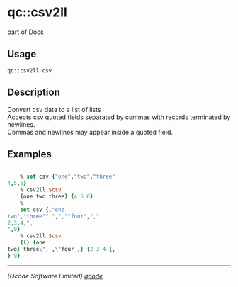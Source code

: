 qc::csv2ll
==========

part of [Docs](.)

Usage
-----
`qc::csv2ll csv`

Description
-----------
Convert csv data to a list of lists<br/>Accepts csv quoted fields separated by commas with records terminated by newlines.<br/>Commas and newlines may appear inside a quoted field.

Examples
--------
```tcl

    % set csv {"one","two","three"
4,5,6}
    % csv2ll $csv
    {one two three} {4 5 6}
    %
    set csv {,"one
two","three"",",",""four",","
2,3,4,",
",9}
    % csv2ll $csv
    {{} {one
two} three\", ,\"four ,} {2 3 4 {,
} 9}
```

----------------------------------
*[Qcode Software Limited] [qcode]*

[qcode]: http://www.qcode.co.uk "Qcode Software"